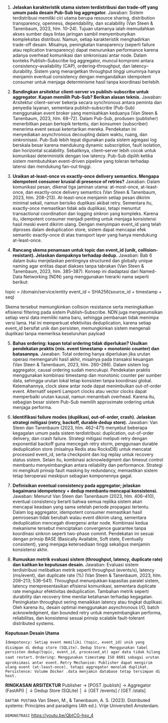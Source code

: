 1. **Jelaskan karakteristik utama sistem terdistribusi dan trade-off yang umum pada desain Pub-Sub log aggregator.**
Jawaban: 
Sistem terdistribusi memiliki ciri utama berupa resource sharing, distribution transparency, openness, dependability, dan scalability (Van Steen & Tanenbaum, 2023, hlm. 10–24). Tujuan utamanya ialah memudahkan akses sumber daya lintas jaringan sambil menyembunyikan kompleksitas distribusi. Namun, setiap karakteristik menghadirkan trade-off desain. Misalnya, peningkatan transparency (seperti failure atau replication transparency) dapat menurunkan performance karena adanya overhead komunikasi dan sinkronisasi antar node.
Dalam konteks Publish–Subscribe log aggregator, muncul kompromi antara consistency–availability (CAP), ordering–throughput, dan latency–durability. Sistem yang menargetkan throughput tinggi umumnya hanya menjamin eventual consistency dengan mengandalkan idempotent consumer untuk menjaga determinisme hasil tanpa koordinasi berlebih.

2. **Bandingkan arsitektur client-server vs publish-subscribe untuk aggregator. Kapan memilih Pub-Sub? Berikan alasan teknis.**
Jawaban:
Arsitektur client–server bekerja secara synchronous antara peminta dan penyedia layanan, sementara publish–subscribe (Pub-Sub) menggunakan event broker yang memisahkan keduanya (Van Steen & Tanenbaum, 2023, hlm. 68–72). Dalam Pub-Sub, produsen (publisher) menerbitkan pesan bertopik tertentu, dan konsumen (subscriber) menerima event sesuai ketertarikan mereka. Pendekatan ini menyediakan asynchronous decoupling dalam waktu, ruang, dan sinkronisasi.
Pub-Sub lebih tepat digunakan pada sistem agregasi log berskala besar karena mendukung dynamic subscription, fault isolation, dan horizontal scalability. Sebaliknya, client–server lebih cocok untuk komunikasi deterministik dengan low latency. Pub-Sub dipilih ketika sistem membutuhkan event-driven pipeline yang toleran terhadap latensi dan mendukung fan-out tinggi.

3. **Uraikan at-least-once vs exactly-once delivery semantics. Mengapa idempotent consumer krusial di presence of retries?**
Jawaban:
Dalam komunikasi pesan, dikenal tiga jaminan utama: at-most-once, at-least-once, dan exactly-once delivery semantics (Van Steen & Tanenbaum, 2023, hlm. 208–213). At-least-once menjamin setiap pesan dikirim minimal sekali, namun berisiko duplikasi akibat retry. Sementara itu, exactly-once memastikan tidak ada duplikasi, tetapi menuntut transactional coordination dan logging sinkron yang kompleks.
Karena itu, idempotent consumer menjadi penting untuk menjaga konsistensi hasil meski event dikirim ulang. Dengan menyimpan event_id yang telah diproses dalam deduplication store, sistem dapat mencapai efek semantic exactly-once di atas transport layer yang hanya mendukung at-least-once.


4. **Rancang skema penamaan untuk topic dan event_id (unik, collision-resistant). Jelaskan dampaknya terhadap dedup.**
Jawaban:
Bab 6 dalam buku menjelaskan pentingnya structured dan globally unique naming agar entitas dapat diakses tanpa tabrakan (Van Steen & Tanenbaum, 2023, hlm. 385–387). Konsep ini diadaptasi dari Named-Data Networking (NDN) yang menggunakan hierarki nama seperti berikut:

topic    = /domain/service/entity
event_id = SHA256(source_id + timestamp + seq)

Skema tersebut memungkinkan collision resistance serta meningkatkan efisiensi filtering pada sistem Publish–Subscribe. NDN juga mengasumsikan setiap versi data memiliki nama baru, sehingga pembaruan tidak menimpa versi lama. Hal ini memperkuat efektivitas deduplication, karena setiap event_id bersifat unik dan persisten, memungkinkan sistem mengenali duplikasi tanpa memeriksa keseluruhan payload

5. **Bahas ordering: kapan total ordering tidak diperlukan? Usulkan pendekatan praktis (mis. event timestamp + monotonic counter) dan batasannya.**
Jawaban:
Total ordering hanya diperlukan jika urutan operasi memengaruhi hasil akhir, misalnya pada transaksi keuangan (Van Steen & Tanenbaum, 2023, hlm. 260–266). Dalam sistem log aggregator, causal ordering sudah mencukupi. Pendekatan praktis menggunakan kombinasi timestamp dan monotonic counter per sumber data, sehingga urutan lokal tetap konsisten tanpa koordinasi global.
Kelemahannya, clock skew antar node dapat menimbulkan out-of-order event. Alternatif seperti Lamport clocks atau vector clocks dapat memperbaiki urutan kausal, namun menambah overhead. Karena itu, sebagian besar sistem Pub-Sub memilih approximate ordering untuk menjaga performa.

6. **Identifikasi failure modes (duplikasi, out-of-order, crash). Jelaskan strategi mitigasi (retry, backoff, durable dedup store).**
Jawaban:
Van Steen dan Tanenbaum (2023, hlm. 462–471) menyebut beberapa kegagalan umum pada sistem terdistribusi: duplication, out-of-order delivery, dan crash failure. Strategi mitigasi meliputi retry dengan exponential backoff guna mencegah retry storm, penggunaan durable deduplication store (misalnya Redis atau RocksDB) untuk mencatat processed event_id, serta checkpoint dan log replay untuk recovery status sistem.
Selain itu, kombinasi acknowledgment dan timeout control membantu menyeimbangkan antara reliability dan performance. Strategi ini mengikuti prinsip fault masking by redundancy, memastikan sistem tetap beroperasi meskipun sebagian komponennya gagal.

7. **Definisikan eventual consistency pada aggregator; jelaskan bagaimana idempotency + dedup membantu mencapai konsistensi.**
Jawaban:
Menurut Van Steen dan Tanenbaum (2023, hlm. 406–410), eventual consistency berarti bahwa semua replika sistem akan mencapai keadaan yang sama setelah periode propagasi tertentu. Dalam log aggregator, idempotent consumer memastikan hasil pemrosesan tidak berubah walau event dikirim ulang, sementara deduplication mencegah divergensi antar node.
Kombinasi kedua mekanisme tersebut menciptakan convergence guarantee tanpa koordinasi sinkron seperti two-phase commit. Pendekatan ini sesuai dengan prinsip BASE (Basically Available, Soft state, Eventually consistent), yang menjaga ketersediaan tinggi sekaligus menjamin konsistensi akhir.

8. **Rumuskan metrik evaluasi sistem (throughput, latency, duplicate rate) dan kaitkan ke keputusan desain.**
Jawaban:
Evaluasi sistem terdistribusi melibatkan metrik seperti throughput (events/s), latency (ms/event), dan duplicate rate (%) (Van Steen & Tanenbaum, 2023, hlm. 208–213; 536–541). Throughput menunjukkan kapasitas paralel sistem, latency merepresentasikan efisiensi komunikasi, sementara duplicate rate mengukur efektivitas deduplication.
Tambahan metrik seperti durability dan recovery time menilai ketahanan terhadap kegagalan. Peningkatan throughput sering menaikkan latency atau tingkat duplikasi. Oleh karena itu, desain optimal menggunakan asynchronous I/O, batch acknowledgment, dan bounded retry untuk menyeimbangkan performa, reliabilitas, dan konsistensi sesuai prinsip scalable fault-tolerant distributed systems.

**Keputusan Desain Utama**

`Idempotency: Setiap event memiliki (topic, event_id) unik yang disimpan di dedup store (SQLite).`
`Dedup Store: Menggunakan tabel persisten dedup(topic, event_id, processed_at) agar data tidak hilang saat restart.`
`Ordering: Menggunakan timestamp ISO 8601 sebagai urutan aproksimasi antar event.`
`Retry Mechanism: Publisher dapat mengirim ulang event (at-least-once), tetapi aggregator menolak duplikat.`
`Persistence: Volume Docker .data menjamin database tetap tersimpan di host.`

**RINGKASAN ARSITEKTUR**
Publisher  →  [POST /publish]  →  Aggregator (FastAPI)
                         │
                         ↓
                   Dedup Store (SQLite)
                         │
                         ↓
              [GET /events] / [GET /stats]


`DAFTAR PUSTAKA`
Van Steen, M., & Tanenbaum, A. S. (2023). Distributed systems: Principles and paradigms (4th ed.). Vrije Universiteit Amsterdam.

`DEMONSTRASI`
https://youtu.be/QbtCG-hsy_4
